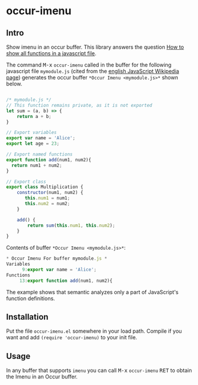 # occur-imenu

## Intro
Show imenu in an occur buffer.
This library answers the question [How to show all functions in a javascript file](https://emacs.stackexchange.com/q/51686/2370).

The command <kbd>M-x</kbd> `occur-imenu` called in the buffer for the following javascript file `mymodule.js` (cited from the [english JavaScript Wikipedia page](https://en.wikipedia.org/wiki/JavaScript#Simple_examples)) generates the occur buffer `*Occur Imenu <mymodule.js>*` shown below.

```javascript

/* mymodule.js */
// This function remains private, as it is not exported
let sum = (a, b) => {
    return a + b;
}

// Export variables
export var name = 'Alice';
export let age = 23;

// Export named functions
export function add(num1, num2){
  return num1 + num2;
}

// Export class
export class Multiplication {
    constructor(num1, num2) {
       this.num1 = num1;
       this.num2 = num2;
    }

    add() {
        return sum(this.num1, this.num2);
    }
}
```

Contents of buffer `*Occur Imenu <mymodule.js>*`:

```javascript
* Occur Imenu For buffer mymodule.js *
Variables
      9:export var name = 'Alice';
Functions
     13:export function add(num1, num2){
```

The example shows that semantic analyzes only a part of JavaScript's function definitions.

## Installation
Put the file `occur-imenu.el` somewhere in your load path. Compile if you want and add `(require 'occur-imenu)` to your init file.

## Usage
In any buffer that supports `imenu` you can call <kbd>M-x</kbd> `occur-imenu` <kbd>RET</kbd> to obtain the Imenu in an Occur buffer.
